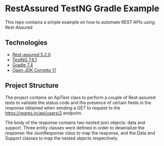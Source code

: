 # RestAssured TestNG Gradle Example

This repo contains a simple example on how to automate REST APIs using Rest-Assured

## Technologies
- [Rest-assured 5.2.0](https://rest-assured.io)
- [TestNG 7.6.1](https://testng.org/doc/)
- [Gradle 7.4](https://gradle.org)
- [Open JDK Corretto 17](https://docs.aws.amazon.com/corretto/latest/corretto-17-ug/downloads-list.html)

## Project Structure
The project contains an ApiTest class to perform a couple of Rest-assured tests to validate the status code and the 
presence of certain fields in the response obtained when sending a GET to request to the https://reqres.in/api/users/2 endpoint.

The body of the response contains two nested json objects: data and support. Three entity classes were defined in order to deserialize
the response: the JsonResponse class to map the response, and the Data and Support classes to map the nested objects respectively.
